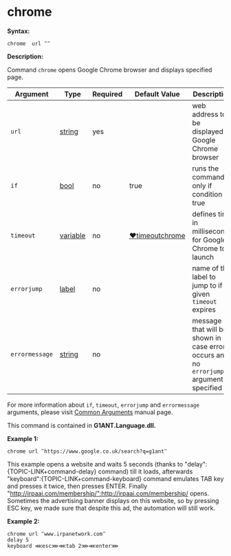 # chrome

**Syntax:**

```G1ANT
chrome  url ‴‴ 
```

**Description:**

Command `chrome` opens Google Chrome browser and displays specified page. 

| Argument | Type | Required | Default Value | Description |
| -------- | ---- | -------- | ------------- | ----------- |
|`url`| [string](https://github.com/G1ANT-Robot/G1ANT.Manual/blob/master/G1ANT-Language/Structures/bool.md) | yes| | web address to be displayed in Google Chrome browser |
| `if` | [bool](https://github.com/G1ANT-Robot/G1ANT.Manual/blob/master/G1ANT-Language/Structures/bool.md) | no | true | runs the command only if condition is true |
|`timeout`| [variable](https://github.com/G1ANT-Robot/G1ANT.Manual/blob/master/G1ANT-Language/Special-Characters/variable.md) | no | [♥timeoutchrome](https://github.com/G1ANT-Robot/G1ANT.Manual/blob/master/G1ANT-Language/Variables/Special-Variables.md) | defines time in milliseconds for Google Chrome to launch |
| `errorjump`  | [label](https://github.com/G1ANT-Robot/G1ANT.Manual/blob/master/G1ANT-Language/Structures/bool.md) | no |  | name of the label to jump to if given `timeout` expires |
| `errormessage ` | [string](https://github.com/G1ANT-Robot/G1ANT.Manual/blob/master/G1ANT-Language/Structures/bool.md) | no | | message that will be shown in case error occurs and no `errorjump` argument is specified |

For more information about `if`, `timeout`, `errorjump` and `errormessage` arguments, please visit [Common Arguments](https://github.com/G1ANT-Robot/G1ANT.Manual/blob/master/G1ANT-Language/Common-Arguments.md)  manual page.

This command is contained in **G1ANT.Language.dll.**

**Example 1:**

```G1ANT
chrome url ‴https://www.google.co.uk/search?q=g1ant‴
```

 

This example opens a website and waits 5 seconds (thanks to "delay":{TOPIC-LINK+command-delay} command) till it loads, afterwards "keyboard":{TOPIC-LINK+command-keyboard} command emulates TAB key and presses it twice, then presses ENTER. Finally "http://irpaai.com/membership/":http://irpaai.com/membership/ opens. Sometimes the advertising banner displays on this website, so by pressing ESC key, we made sure that despite this ad, the automation will still work.

**Example 2:**

```G1ANT
chrome url ‴www.irpanetwork.com‴
delay 5
keyboard ⋘esc⋙⋘tab 2⋙⋘enter⋙
```

 


